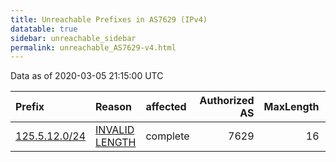 ```yaml
---
title: Unreachable Prefixes in AS7629 (IPv4)
datatable: true
sidebar: unreachable_sidebar
permalink: unreachable_AS7629-v4.html
---
```


Data as of 2020-03-05 21:15:00 UTC


<div class="datatable-begin"></div>

| Prefix                                               | Reason                                                                                                 | affected   |   Authorized AS |   MaxLength | Anchor                                       |   unreachable /24s |
|:-----------------------------------------------------|:-------------------------------------------------------------------------------------------------------|:-----------|----------------:|------------:|:---------------------------------------------|-------------------:|
| [125.5.12.0/24](https://stat.ripe.net/125.5.12.0/24) | [INVALID LENGTH](https://rpki-validator.ripe.net/announcement-preview?asn=AS7629&prefix=125.5.12.0/24) | complete   |            7629 |          16 | [APNIC](unreachable_APNIC_RPKI_Root-v4.html) |                  1 |

<div class="datatable-end"></div>